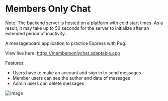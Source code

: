 # Members Only Chat 

Note: The backend server is hosted on a platform with cold start times. As a result, it may take up to 50 seconds for the server to initialize after an extended period of inactivity.

A messageboard application to practice Express with Pug.

View live here: https://membersonlychat.adaptable.app

Features:
- Users have to make an account and sign in to send messages
- Member users can see the author and date of messages
- Admin users can delete messages

![image](https://github.com/Suk0shi/MembersOnlyChat/assets/144342852/629e7723-958e-49e7-8f7c-dad7601d8550)

